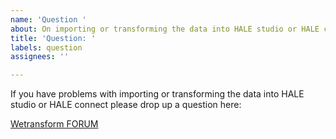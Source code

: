 ```yaml
---
name: 'Question '
about: On importing or transforming the data into HALE studio or HALE connect
title: 'Question: '
labels: question
assignees: ''

---
```


If you have problems with importing or transforming the data into HALE studio or HALE connect please drop up a question here:

[Wetransform FORUM](https://discuss.wetransform.to/#/forum)
